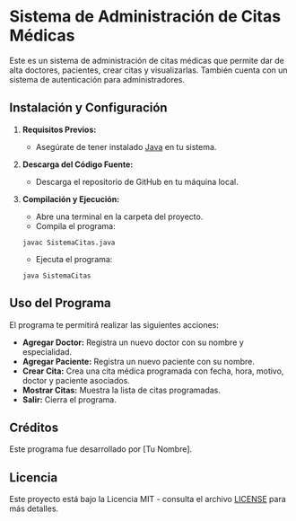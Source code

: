 # Sistema de Administración de Citas Médicas

Este es un sistema de administración de citas médicas que permite dar de alta doctores, pacientes, crear citas y visualizarlas. También cuenta con un sistema de autenticación para administradores.

## Instalación y Configuración

1. **Requisitos Previos:**
   - Asegúrate de tener instalado [Java](https://www.java.com/es/download/) en tu sistema.

2. **Descarga del Código Fuente:**
   - Descarga el repositorio de GitHub en tu máquina local.

3. **Compilación y Ejecución:**
   - Abre una terminal en la carpeta del proyecto.
   - Compila el programa:

    ```shell
    javac SistemaCitas.java
    ```

   - Ejecuta el programa:

    ```shell
    java SistemaCitas
    ```

## Uso del Programa

El programa te permitirá realizar las siguientes acciones:

- **Agregar Doctor:** Registra un nuevo doctor con su nombre y especialidad.
- **Agregar Paciente:** Registra un nuevo paciente con su nombre.
- **Crear Cita:** Crea una cita médica programada con fecha, hora, motivo, doctor y paciente asociados.
- **Mostrar Citas:** Muestra la lista de citas programadas.
- **Salir:** Cierra el programa.

## Créditos

Este programa fue desarrollado por [Tu Nombre].

## Licencia

Este proyecto está bajo la Licencia MIT - consulta el archivo [LICENSE](LICENSE) para más detalles.
